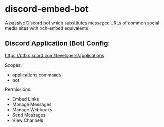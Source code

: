 # discord-embed-bot

A passive Discord bot which substitutes messaged URLs of common social media sites with rich-embed equivalents

## Discord Application (Bot) Config:

<https://ptb.discord.com/developers/applications>

Scopes:
  * applications.commands
  * bot

Permissions:
  * Embed Links
  * Manage Messages
  * Manage Webhooks
  * Send Messages
  * View Channels
